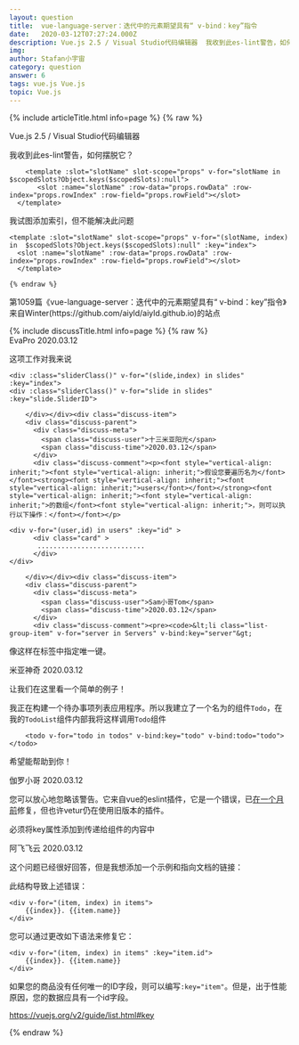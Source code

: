 ```yaml
---
layout: question
title:  vue-language-server：迭代中的元素期望具有“ v-bind：key”指令
date:   2020-03-12T07:27:24.000Z
description: Vue.js 2.5 / Visual Studio代码编辑器  我收到此es-lint警告，如何摆脱它？    <template  slot=...
img: 
author: Stafan小宇宙
category: question
answer: 6
tags: vue.js Vue.js
topic: Vue.js
---
```

<div class="article-root">
  <div class="article">
    {% include articleTitle.html info=page %}
    {% raw %}
    <div class="article-content"><p><font style="vertical-align: inherit;"><font style="vertical-align: inherit;">Vue.js 2.5 / Visual Studio代码编辑器  </font></font></p>

<p><font style="vertical-align: inherit;"><font style="vertical-align: inherit;">我收到此es-lint警告，如何摆脱它？</font></font></p>

<pre><code>    &lt;template :slot="slotName" slot-scope="props" v-for="slotName in  $scopedSlots?Object.keys($scopedSlots):null"&gt;<font></font>
       &lt;slot :name="slotName" :row-data="props.rowData" :row-index="props.rowIndex" :row-field="props.rowField"&gt;&lt;/slot&gt;<font></font>
  &lt;/template&gt;<font></font>
</code></pre>

<p><font style="vertical-align: inherit;"><font style="vertical-align: inherit;">我试图添加索引，但不能解决此问题</font></font></p>

<pre><code>&lt;template :slot="slotName" slot-scope="props" v-for="(slotName, index) in  $scopedSlots?Object.keys($scopedSlots):null" :key="index"&gt;<font></font>
  &lt;slot :name="slotName" :row-data="props.rowData" :row-index="props.rowIndex" :row-field="props.rowField"&gt;&lt;/slot&gt;<font></font>
  &lt;/template&gt;<font></font>
</code></pre></div>
    {% endraw %}
  </div>
  <p class="winter_mark">第1059篇《vue-language-server：迭代中的元素期望具有“ v-bind：key”指令》来自Winter(https://github.com/aiyld/aiyld.github.io)的站点</p>
  <div class="discuss-wrapper">
    {% include discussTitle.html info=page %}
    {% raw %}
    <div class="discuss-list">
    <div class="discuss-item">
        <div class="discuss-parent">
          <div class="discuss-meta">
            <span class="discuss-user">EvaPro</span>
            <span class="discuss-time">2020.03.12</span>
          </div>
          <div class="discuss-comment"><p><font style="vertical-align: inherit;"><font style="vertical-align: inherit;">这项工作对我来说</font></font></p>

<pre><code>&lt;div :class="sliderClass()" v-for="(slide,index) in slides" :key="index"&gt;<font></font>
&lt;div :class="sliderClass()" v-for="slide in slides" :key="slide.SliderID"&gt;<font></font>
</code></pre></div>
        </div></div><div class="discuss-item">
        <div class="discuss-parent">
          <div class="discuss-meta">
            <span class="discuss-user">十三米亚阳光</span>
            <span class="discuss-time">2020.03.12</span>
          </div>
          <div class="discuss-comment"><p><font style="vertical-align: inherit;"><font style="vertical-align: inherit;">假设您要遍历名为</font></font><strong><font style="vertical-align: inherit;"><font style="vertical-align: inherit;">users</font></font></strong><font style="vertical-align: inherit;"><font style="vertical-align: inherit;">的数组</font><font style="vertical-align: inherit;">，则可以执行以下操作：</font></font></p>

<pre><code>&lt;div v-for="(user,id) in users" :key="id" &gt;<font></font>
      &lt;div class="card" &gt;<font></font>
       ...........................<font></font>
      &lt;/div&gt;<font></font>
&lt;/div&gt;<font></font>
</code></pre></div>
        </div></div><div class="discuss-item">
        <div class="discuss-parent">
          <div class="discuss-meta">
            <span class="discuss-user">Sam小哥Tom</span>
            <span class="discuss-time">2020.03.12</span>
          </div>
          <div class="discuss-comment"><pre><code>&lt;li class="list-group-item" v-for="server in Servers" v-bind:key="server"&gt;    
</code></pre>

<p><font style="vertical-align: inherit;"><font style="vertical-align: inherit;">像这样在标签中指定唯一键。</font></font></p></div>
        </div></div><div class="discuss-item">
        <div class="discuss-parent">
          <div class="discuss-meta">
            <span class="discuss-user">米亚神奇</span>
            <span class="discuss-time">2020.03.12</span>
          </div>
          <div class="discuss-comment"><p><font style="vertical-align: inherit;"><font style="vertical-align: inherit;">让我们在这里看一个简单的例子！</font></font></p>

<p><font style="vertical-align: inherit;"><font style="vertical-align: inherit;">我正在构建一个待办事项列表应用程序。</font><font style="vertical-align: inherit;">所以我建立了一个名为的组件</font></font><code>Todo</code><font style="vertical-align: inherit;"><font style="vertical-align: inherit;">，在我的</font></font><code>TodoList</code><font style="vertical-align: inherit;"><font style="vertical-align: inherit;">组件</font><font style="vertical-align: inherit;">内部我</font><font style="vertical-align: inherit;">将这样调用</font></font><code>Todo</code><font style="vertical-align: inherit;"><font style="vertical-align: inherit;">组件</font></font></p>

<pre><code>    &lt;todo v-for="todo in todos" v-bind:key="todo" v-bind:todo="todo"&gt;&lt;/todo&gt;
</code></pre>

<p><font style="vertical-align: inherit;"><font style="vertical-align: inherit;">希望能帮助到你！</font></font></p></div>
        </div></div><div class="discuss-item">
        <div class="discuss-parent">
          <div class="discuss-meta">
            <span class="discuss-user">伽罗小哥</span>
            <span class="discuss-time">2020.03.12</span>
          </div>
          <div class="discuss-comment"><p><font style="vertical-align: inherit;"><font style="vertical-align: inherit;">您可以放心地忽略该警告。</font><font style="vertical-align: inherit;">它来自vue的eslint插件，它是一个错误，已</font></font><a href="https://github.com/vuejs/eslint-plugin-vue/commit/73a9dd46a91016504f33e5877544ebf71392841a" rel="noreferrer"><font style="vertical-align: inherit;"><font style="vertical-align: inherit;">在一个月前</font></font></a><font style="vertical-align: inherit;"><font style="vertical-align: inherit;">修复，</font><font style="vertical-align: inherit;">但也许vetur仍在使用旧版本的插件。</font></font></p>

<p><font style="vertical-align: inherit;"><font style="vertical-align: inherit;">必须将key属性添加到传递给组件的内容中</font></font></p></div>
        </div></div><div class="discuss-item">
        <div class="discuss-parent">
          <div class="discuss-meta">
            <span class="discuss-user">阿飞飞云</span>
            <span class="discuss-time">2020.03.12</span>
          </div>
          <div class="discuss-comment"><p><font style="vertical-align: inherit;"><font style="vertical-align: inherit;">这个问题已经很好回答，但是我想添加一个示例和指向文档的链接：</font></font></p>

<p><font style="vertical-align: inherit;"><font style="vertical-align: inherit;">此结构导致上述错误：</font></font></p>

<pre><code>&lt;div v-for="(item, index) in items"&gt;<font></font>
    {{index}}. {{item.name}}<font></font>
&lt;/div&gt;<font></font>
</code></pre>

<p><font style="vertical-align: inherit;"><font style="vertical-align: inherit;">您可以通过更改如下语法来修复它：</font></font></p>

<pre><code>&lt;div v-for="(item, index) in items" :key="item.id"&gt;<font></font>
    {{index}}. {{item.name}}<font></font>
&lt;/div&gt;<font></font>
</code></pre>

<p><font style="vertical-align: inherit;"><font style="vertical-align: inherit;">如果您的商品没有任何唯一的ID字段，则可以编写</font></font><code>:key="item"</code><font style="vertical-align: inherit;"><font style="vertical-align: inherit;">。</font><font style="vertical-align: inherit;">但是，出于性能原因，您的数据应具有一个id字段。</font></font></p>

<p><a href="https://vuejs.org/v2/guide/list.html#key" rel="noreferrer"><font style="vertical-align: inherit;"><font style="vertical-align: inherit;">https://vuejs.org/v2/guide/list.html#key</font></font></a></p></div>
        </div></div>
    </div>
    {% endraw %}
  </div>
<div>
